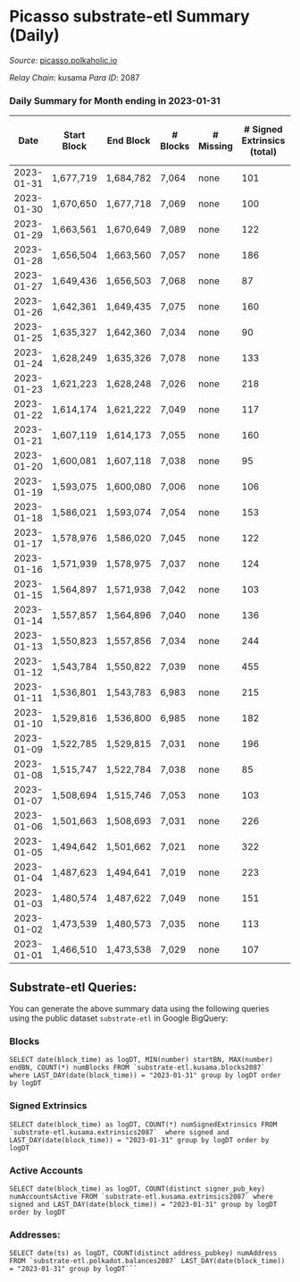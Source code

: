 # Picasso substrate-etl Summary (Daily)

_Source_: [picasso.polkaholic.io](https://picasso.polkaholic.io)

*Relay Chain*: kusama
*Para ID*: 2087



### Daily Summary for Month ending in 2023-01-31


| Date | Start Block | End Block | # Blocks | # Missing | # Signed Extrinsics (total) | # Active Accounts | # Addresses with Balances | # Events | # Transfers | # XCM Transfers In | # XCM Transfers Out |
| ---- | ----------- | --------- | -------- | --------- | --------------------------- | ----------------- | ------------------------- | -------- | ----------- | ------------------ | ------------------- |
| 2023-01-31 | 1,677,719 | 1,684,782 | 7,064 | none  | 101 | 40 | 2,438 | 16,283 | 1,416  | 11 ($21,686.80) | 12 ($13,860.41) |
| 2023-01-30 | 1,670,650 | 1,677,718 | 7,069 | none  | 100 | 34 | 2,419 | 16,480 | 1,583  | 8 ($6,338.57) | 20 ($7,077.21) |
| 2023-01-29 | 1,663,561 | 1,670,649 | 7,089 | none  | 122 | 47 | 2,412 | 16,458 | 1,413  | 4 ($224.65) | 21 ($28,898.11) |
| 2023-01-28 | 1,656,504 | 1,663,560 | 7,057 | none  | 186 | 64 | 2,394 | 17,752 | 2,258  | 13 ($7,351.07) | 17 ($8,663.50) |
| 2023-01-27 | 1,649,436 | 1,656,503 | 7,068 | none  | 87 | 30 | 2,363 | 16,121 | 1,354  | 12 ($692.49) | 13 ($698.29) |
| 2023-01-26 | 1,642,361 | 1,649,435 | 7,075 | none  | 160 | 55 | 2,354 | 17,451 | 2,166  | 17  | 18 ($1,331.92) |
| 2023-01-25 | 1,635,327 | 1,642,360 | 7,034 | none  | 90 | 49 | 2,344 | 15,985 | 1,269  | 10 ($3,930.21) | 8 ($2,714.76) |
| 2023-01-24 | 1,628,249 | 1,635,326 | 7,078 | none  | 133 | 54 | 2,334 | 16,749 | 1,584  | 13 ($2,250.52) | 11 ($1,181.28) |
| 2023-01-23 | 1,621,223 | 1,628,248 | 7,026 | none  | 218 | 68 | 2,308 | 18,053 | 2,475  | 12 ($4,318.49) | 33 ($20,185.45) |
| 2023-01-22 | 1,614,174 | 1,621,222 | 7,049 | none  | 117 | 46 | 2,303 | 16,854 | 1,850  | 17 ($4,499.70) | 14 ($2,603.44) |
| 2023-01-21 | 1,607,119 | 1,614,173 | 7,055 | none  | 160 | 55 | 2,290 | 17,094 | 1,863  | 15 ($9,986.15) | 13 ($4,862.77) |
| 2023-01-20 | 1,600,081 | 1,607,118 | 7,038 | none  | 95 | 46 | 2,278 | 16,050 | 1,294  | 11 ($6,531.22) | 9 ($1,180.25) |
| 2023-01-19 | 1,593,075 | 1,600,080 | 7,006 | none  | 106 | 54 | 2,268 | 16,414 | 1,631  | 14 ($7,023.77) | 11 ($2,670.80) |
| 2023-01-18 | 1,586,021 | 1,593,074 | 7,054 | none  | 153 | 47 | 2,261 | 17,293 | 1,926  | 14 ($8,675.10) | 25 ($6,534.14) |
| 2023-01-17 | 1,578,976 | 1,586,020 | 7,045 | none  | 122 | 48 | 2,254 | 16,821 | 1,827  | 13 ($4,128.64) | 21 ($10,117.91) |
| 2023-01-16 | 1,571,939 | 1,578,975 | 7,037 | none  | 124 | 55 | 2,236 | 16,579 | 1,651  | 7 ($2,470.51) | 14 ($1,028.72) |
| 2023-01-15 | 1,564,897 | 1,571,938 | 7,042 | none  | 103 | 37 | 2,227 | 16,394 | 1,525  | 5 ($2,199.53) | 23 ($4,230.72) |
| 2023-01-14 | 1,557,857 | 1,564,896 | 7,040 | none  | 136 | 53 | 2,212 | 17,048 | 1,922  | 25 ($8,895.06) | 17 ($5,550.21) |
| 2023-01-13 | 1,550,823 | 1,557,856 | 7,034 | none  | 244 | 72 | 2,196 | 18,748 | 2,949  | 21 ($3,121.58) | 18 ($6,513.87) |
| 2023-01-12 | 1,543,784 | 1,550,822 | 7,039 | none  | 455 | 113 | 2,171 | 21,420 | 4,252  | 33 ($25,525.89) | 27 ($10,220.17) |
| 2023-01-11 | 1,536,801 | 1,543,783 | 6,983 | none  | 215 | 60 | 2,146 | 18,176 | 2,695  | 12 ($9,230.11) | 21 ($3,807.39) |
| 2023-01-10 | 1,529,816 | 1,536,800 | 6,985 | none  | 182 | 52 | 2,127 | 17,644 | 2,406  | 13 ($4,101.85) | 19 ($7,544.64) |
| 2023-01-09 | 1,522,785 | 1,529,815 | 7,031 | none  | 196 | 51 | 2,115 | 17,862 | 2,354  | 23 ($13,472.92) | 15 ($3,881.95) |
| 2023-01-08 | 1,515,747 | 1,522,784 | 7,038 | none  | 85 | 41 | 2,101 | 15,765 | 1,059  | 9 ($1,737.92) | 10 ($610.22) |
| 2023-01-07 | 1,508,694 | 1,515,746 | 7,053 | none  | 103 | 33 | 2,084 | 15,992 | 1,187  | 11 ($1,933.31) | 6 ($1,680.00) |
| 2023-01-06 | 1,501,663 | 1,508,693 | 7,031 | none  | 226 | 55 | 2,076 | 17,898 | 2,331  | 22 ($5,407.65) | 13 ($999.74) |
| 2023-01-05 | 1,494,642 | 1,501,662 | 7,021 | none  | 322 | 51 | 2,066 | 19,156 | 2,994  | 29 ($20,802.57) | 26 ($10,789.16) |
| 2023-01-04 | 1,487,623 | 1,494,641 | 7,019 | none  | 223 | 45 | 2,045 | 17,640 | 2,164  | 11 ($5,965.47) | 15 ($2,479.02) |
| 2023-01-03 | 1,480,574 | 1,487,622 | 7,049 | none  | 151 | 50 | 2,020 | 17,584 | 2,307  | 18 ($7,692.63) | 11 ($1,032.07) |
| 2023-01-02 | 1,473,539 | 1,480,573 | 7,035 | none  | 113 | 44 | 2,003 | 16,726 | 1,722  | 18 ($1,873.76) | 11 ($1,079.64) |
| 2023-01-01 | 1,466,510 | 1,473,538 | 7,029 | none  | 107 | 43 | 1,973 | 16,236 | 1,301  | 12 ($1,003.39) | 10 ($2,149.46) |

## Substrate-etl Queries:
You can generate the above summary data using the following queries using the public dataset `substrate-etl` in Google BigQuery:


### Blocks
```
SELECT date(block_time) as logDT, MIN(number) startBN, MAX(number) endBN, COUNT(*) numBlocks FROM `substrate-etl.kusama.blocks2087`  where LAST_DAY(date(block_time)) = "2023-01-31" group by logDT order by logDT
```


### Signed Extrinsics
```
SELECT date(block_time) as logDT, COUNT(*) numSignedExtrinsics FROM `substrate-etl.kusama.extrinsics2087`  where signed and LAST_DAY(date(block_time)) = "2023-01-31" group by logDT order by logDT
```


### Active Accounts
```
SELECT date(block_time) as logDT, COUNT(distinct signer_pub_key) numAccountsActive FROM `substrate-etl.kusama.extrinsics2087` where signed and LAST_DAY(date(block_time)) = "2023-01-31" group by logDT order by logDT
```


### Addresses:
```
SELECT date(ts) as logDT, COUNT(distinct address_pubkey) numAddress FROM `substrate-etl.polkadot.balances2087` LAST_DAY(date(block_time)) = "2023-01-31" group by logDT```

